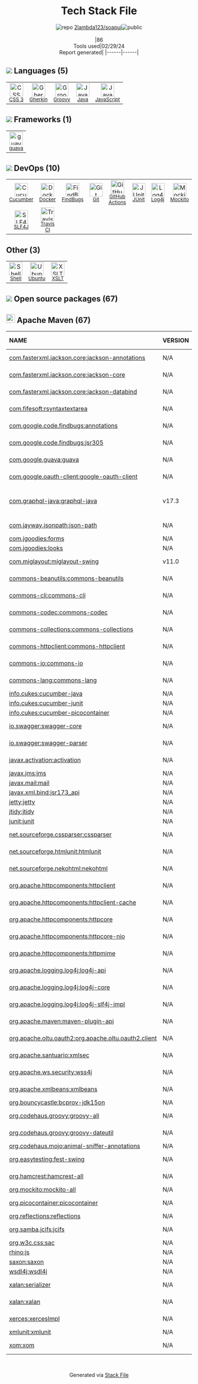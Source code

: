 <!--
&lt;--- Readme.md Snippet without images Start ---&gt;
## Tech Stack
2lambda123/soapui is built on the following main stack:

- [Gherkin](https://cucumber.io/docs/gherkin/reference/) – Languages
- [Groovy](https://groovy-lang.org/) – Languages
- [Java](https://www.java.com) – Languages
- [JavaScript](https://developer.mozilla.org/en-US/docs/Web/JavaScript) – Languages
- [guava](https://github.com/google/guava) – Java Tools
- [Cucumber](https://cukes.info/) – Testing Frameworks
- [Docker](https://www.docker.com/) – Virtual Machine Platforms & Containers
- [FindBugs](http://findbugs.sourceforge.net/) – Code Review
- [GitHub Actions](https://github.com/features/actions) – Continuous Integration
- [JUnit](http://junit.org/) – Testing Frameworks
- [Log4j](https://logging.apache.org/log4j/2.x/) – Logging Tools
- [Mockito](https://site.mockito.org/) – Testing Frameworks
- [SLF4J](http://slf4j.org/) – Log Management
- [Travis CI](http://travis-ci.com/) – Continuous Integration
- [Shell](https://en.wikipedia.org/wiki/Shell_script) – Shells
- [Ubuntu](http://www.ubuntu.com/) – Operating Systems

Full tech stack [here](/techstack.md)

&lt;--- Readme.md Snippet without images End ---&gt;

&lt;--- Readme.md Snippet with images Start ---&gt;
## Tech Stack
2lambda123/soapui is built on the following main stack:

- <img width='25' height='25' src='https://img.stackshare.io/service/2460/default_aff27c02548fadb1b7e6f85a2b0da1c5dca5cc08.png' alt='Gherkin'/> [Gherkin](https://cucumber.io/docs/gherkin/reference/) – Languages
- <img width='25' height='25' src='https://img.stackshare.io/service/997/default_7ff5fcd857f42ad25149f659693d8930bffddf14.png' alt='Groovy'/> [Groovy](https://groovy-lang.org/) – Languages
- <img width='25' height='25' src='https://img.stackshare.io/service/995/K85ZWV2F.png' alt='Java'/> [Java](https://www.java.com) – Languages
- <img width='25' height='25' src='https://img.stackshare.io/service/1209/javascript.jpeg' alt='JavaScript'/> [JavaScript](https://developer.mozilla.org/en-US/docs/Web/JavaScript) – Languages
- <img width='25' height='25' src='https://img.stackshare.io/service/2970/wBjKn0ol.png' alt='guava'/> [guava](https://github.com/google/guava) – Java Tools
- <img width='25' height='25' src='https://img.stackshare.io/service/2544/jasVAxyJ.png' alt='Cucumber'/> [Cucumber](https://cukes.info/) – Testing Frameworks
- <img width='25' height='25' src='https://img.stackshare.io/service/586/n4u37v9t_400x400.png' alt='Docker'/> [Docker](https://www.docker.com/) – Virtual Machine Platforms & Containers
- <img width='25' height='25' src='https://img.stackshare.io/service/2662/kWjFjx3K_400x400.jpg' alt='FindBugs'/> [FindBugs](http://findbugs.sourceforge.net/) – Code Review
- <img width='25' height='25' src='https://img.stackshare.io/service/11563/actions.png' alt='GitHub Actions'/> [GitHub Actions](https://github.com/features/actions) – Continuous Integration
- <img width='25' height='25' src='https://img.stackshare.io/service/2020/874086.png' alt='JUnit'/> [JUnit](http://junit.org/) – Testing Frameworks
- <img width='25' height='25' src='https://img.stackshare.io/service/2804/Coralogix-log4j-integration.jpg' alt='Log4j'/> [Log4j](https://logging.apache.org/log4j/2.x/) – Logging Tools
- <img width='25' height='25' src='https://img.stackshare.io/service/2021/4y634TJm_400x400.jpg' alt='Mockito'/> [Mockito](https://site.mockito.org/) – Testing Frameworks
- <img width='25' height='25' src='https://img.stackshare.io/service/2805/05518ecaa42841e834421e9d6987b04f_400x400.png' alt='SLF4J'/> [SLF4J](http://slf4j.org/) – Log Management
- <img width='25' height='25' src='https://img.stackshare.io/service/460/Lu6cGu0z_400x400.png' alt='Travis CI'/> [Travis CI](http://travis-ci.com/) – Continuous Integration
- <img width='25' height='25' src='https://img.stackshare.io/service/4631/default_c2062d40130562bdc836c13dbca02d318205a962.png' alt='Shell'/> [Shell](https://en.wikipedia.org/wiki/Shell_script) – Shells
- <img width='25' height='25' src='https://img.stackshare.io/service/3511/cof_orange_hex.jpg' alt='Ubuntu'/> [Ubuntu](http://www.ubuntu.com/) – Operating Systems

Full tech stack [here](/techstack.md)

&lt;--- Readme.md Snippet with images End ---&gt;
-->
<div align="center">

# Tech Stack File
![](https://img.stackshare.io/repo.svg "repo") [2lambda123/soapui](https://github.com/2lambda123/soapui)![](https://img.stackshare.io/public_badge.svg "public")
<br/><br/>
|86<br/>Tools used|02/29/24 <br/>Report generated|
|------|------|
</div>

## <img src='https://img.stackshare.io/languages.svg'/> Languages (5)
<table><tr>
  <td align='center'>
  <img width='36' height='36' src='https://img.stackshare.io/service/6727/css.png' alt='CSS 3'>
  <br>
  <sub><a href="https://developer.mozilla.org/en-US/docs/Web/CSS/CSS3">CSS 3</a></sub>
  <br>
  <sub></sub>
</td>

<td align='center'>
  <img width='36' height='36' src='https://img.stackshare.io/service/2460/default_aff27c02548fadb1b7e6f85a2b0da1c5dca5cc08.png' alt='Gherkin'>
  <br>
  <sub><a href="https://cucumber.io/docs/gherkin/reference/">Gherkin</a></sub>
  <br>
  <sub></sub>
</td>

<td align='center'>
  <img width='36' height='36' src='https://img.stackshare.io/service/997/default_7ff5fcd857f42ad25149f659693d8930bffddf14.png' alt='Groovy'>
  <br>
  <sub><a href="https://groovy-lang.org/">Groovy</a></sub>
  <br>
  <sub></sub>
</td>

<td align='center'>
  <img width='36' height='36' src='https://img.stackshare.io/service/995/K85ZWV2F.png' alt='Java'>
  <br>
  <sub><a href="https://www.java.com">Java</a></sub>
  <br>
  <sub></sub>
</td>

<td align='center'>
  <img width='36' height='36' src='https://img.stackshare.io/service/1209/javascript.jpeg' alt='JavaScript'>
  <br>
  <sub><a href="https://developer.mozilla.org/en-US/docs/Web/JavaScript">JavaScript</a></sub>
  <br>
  <sub></sub>
</td>

</tr>
</table>

## <img src='https://img.stackshare.io/frameworks.svg'/> Frameworks (1)
<table><tr>
  <td align='center'>
  <img width='36' height='36' src='https://img.stackshare.io/service/2970/wBjKn0ol.png' alt='guava'>
  <br>
  <sub><a href="https://github.com/google/guava">guava</a></sub>
  <br>
  <sub></sub>
</td>

</tr>
</table>

## <img src='https://img.stackshare.io/devops.svg'/> DevOps (10)
<table><tr>
  <td align='center'>
  <img width='36' height='36' src='https://img.stackshare.io/service/2544/jasVAxyJ.png' alt='Cucumber'>
  <br>
  <sub><a href="https://cukes.info/">Cucumber</a></sub>
  <br>
  <sub></sub>
</td>

<td align='center'>
  <img width='36' height='36' src='https://img.stackshare.io/service/586/n4u37v9t_400x400.png' alt='Docker'>
  <br>
  <sub><a href="https://www.docker.com/">Docker</a></sub>
  <br>
  <sub></sub>
</td>

<td align='center'>
  <img width='36' height='36' src='https://img.stackshare.io/service/2662/kWjFjx3K_400x400.jpg' alt='FindBugs'>
  <br>
  <sub><a href="http://findbugs.sourceforge.net/">FindBugs</a></sub>
  <br>
  <sub></sub>
</td>

<td align='center'>
  <img width='36' height='36' src='https://img.stackshare.io/service/1046/git.png' alt='Git'>
  <br>
  <sub><a href="http://git-scm.com/">Git</a></sub>
  <br>
  <sub></sub>
</td>

<td align='center'>
  <img width='36' height='36' src='https://img.stackshare.io/service/11563/actions.png' alt='GitHub Actions'>
  <br>
  <sub><a href="https://github.com/features/actions">GitHub Actions</a></sub>
  <br>
  <sub></sub>
</td>

<td align='center'>
  <img width='36' height='36' src='https://img.stackshare.io/service/2020/874086.png' alt='JUnit'>
  <br>
  <sub><a href="http://junit.org/">JUnit</a></sub>
  <br>
  <sub></sub>
</td>

<td align='center'>
  <img width='36' height='36' src='https://img.stackshare.io/service/2804/Coralogix-log4j-integration.jpg' alt='Log4j'>
  <br>
  <sub><a href="https://logging.apache.org/log4j/2.x/">Log4j</a></sub>
  <br>
  <sub></sub>
</td>

<td align='center'>
  <img width='36' height='36' src='https://img.stackshare.io/service/2021/4y634TJm_400x400.jpg' alt='Mockito'>
  <br>
  <sub><a href="https://site.mockito.org/">Mockito</a></sub>
  <br>
  <sub></sub>
</td>

</tr>
<tr>
  <td align='center'>
  <img width='36' height='36' src='https://img.stackshare.io/service/2805/05518ecaa42841e834421e9d6987b04f_400x400.png' alt='SLF4J'>
  <br>
  <sub><a href="http://slf4j.org/">SLF4J</a></sub>
  <br>
  <sub></sub>
</td>

<td align='center'>
  <img width='36' height='36' src='https://img.stackshare.io/service/460/Lu6cGu0z_400x400.png' alt='Travis CI'>
  <br>
  <sub><a href="http://travis-ci.com/">Travis CI</a></sub>
  <br>
  <sub></sub>
</td>

</tr>
</table>

## Other (3)
<table><tr>
  <td align='center'>
  <img width='36' height='36' src='https://img.stackshare.io/service/4631/default_c2062d40130562bdc836c13dbca02d318205a962.png' alt='Shell'>
  <br>
  <sub><a href="https://en.wikipedia.org/wiki/Shell_script">Shell</a></sub>
  <br>
  <sub></sub>
</td>

<td align='center'>
  <img width='36' height='36' src='https://img.stackshare.io/service/3511/cof_orange_hex.jpg' alt='Ubuntu'>
  <br>
  <sub><a href="http://www.ubuntu.com/">Ubuntu</a></sub>
  <br>
  <sub></sub>
</td>

<td align='center'>
  <img width='36' height='36' src='https://img.stackshare.io/service/4253/nZXfdUQq_normal.jpg' alt='XSLT'>
  <br>
  <sub><a href="https://en.wikipedia.org/wiki/XSLT">XSLT</a></sub>
  <br>
  <sub></sub>
</td>

</tr>
</table>


## <img src='https://img.stackshare.io/group.svg' /> Open source packages (67)</h2>

## <img width='24' height='24' src='https://img.stackshare.io/package_manager/977/default_9833f2ef0bbc2a946b4cc5e9307264033361076b.png'/> Apache Maven (67)

|NAME|VERSION|LAST UPDATED|LAST UPDATED BY|LICENSE|VULNERABILITIES|
|:------|:------|:------|:------|:------|:------|
|[com.fasterxml.jackson.core:jackson-annotations](http://github.com/FasterXML/jackson)|N/A|12/24/21|Alexander Nikitin |Apache-2.0|N/A|
|[com.fasterxml.jackson.core:jackson-core](https://github.com/FasterXML/jackson-core)|N/A|12/24/21|Alexander Nikitin |Apache-2.0|N/A|
|[com.fasterxml.jackson.core:jackson-databind](http://github.com/FasterXML/jackson)|N/A|12/24/21|Alexander Nikitin |Apache-2.0|N/A|
|[com.fifesoft:rsyntaxtextarea](http://www.fifesoft.com/rsyntaxtextarea/)|N/A|12/24/21|Alexander Nikitin |BSD-3-Clause|N/A|
|[com.google.code.findbugs:annotations](http://findbugs.sourceforge.net/)|N/A|12/24/21|Alexander Nikitin |LGPL-3.0-only|N/A|
|[com.google.code.findbugs:jsr305](http://findbugs.sourceforge.net/)|N/A|12/21/21|Alexander Paeshin |Apache-2.0|N/A|
|[com.google.guava:guava](https://github.com/google/guava)|N/A|12/21/21|Alexander Paeshin |Apache-2.0|N/A|
|[com.google.oauth-client:google-oauth-client]()|N/A|12/21/21|Alexander Paeshin |Apache-2.0|N/A|
|[com.graphql-java:graphql-java](https://github.com/graphql-java/graphql-java)|v17.3|12/24/21|Alexander Nikitin |MIT|[CVE-2023-28867](https://github.com/advisories/GHSA-p4qx-6w5p-4rj2) (High)<br/>[CVE-2022-37734](https://github.com/advisories/GHSA-v62j-cxhh-fq22) (High)|
|[com.jayway.jsonpath:json-path](https://github.com/jayway/JsonPath)|N/A|12/24/21|Alexander Nikitin |Apache-2.0|N/A|
|[com.jgoodies:forms](https://forms.dev.java.net/)|N/A|12/21/21|Alexander Paeshin |DSDP|N/A|
|[com.jgoodies:looks](https://looks.dev.java.net/)|N/A|12/21/21|Alexander Paeshin |DSDP|N/A|
|[com.miglayout:miglayout-swing]()|v11.0|12/21/21|Alexander Paeshin |BSD-3-Clause|N/A|
|[commons-beanutils:commons-beanutils](https://commons.apache.org/proper/commons-beanutils/)|N/A|12/21/21|Evgenii.Tsarev |Apache-2.0|N/A|
|[commons-cli:commons-cli](http://commons.apache.org/proper/commons-cli/)|N/A|12/21/21|Evgenii.Tsarev |Apache-2.0|N/A|
|[commons-codec:commons-codec](https://commons.apache.org/proper/commons-codec/)|N/A|12/21/21|Evgenii.Tsarev |Apache-2.0|N/A|
|[commons-collections:commons-collections](http://commons.apache.org/collections/)|N/A|12/24/21|Alexander Nikitin |Apache-2.0|N/A|
|[commons-httpclient:commons-httpclient](http://jakarta.apache.org/httpcomponents/httpclient-3.x/)|N/A|12/21/21|Alexander Paeshin |Apache-2.0|N/A|
|[commons-io:commons-io](http://commons.apache.org/proper/commons-io/)|N/A|12/21/21|Evgenii.Tsarev |Apache-2.0|N/A|
|[commons-lang:commons-lang](http://commons.apache.org/lang/)|N/A|12/21/21|Evgenii.Tsarev |Apache-2.0|N/A|
|[info.cukes:cucumber-java](http://cukes.info/)|N/A|12/21/21|Evgenii.Tsarev |MIT|N/A|
|[info.cukes:cucumber-junit](http://cukes.info/)|N/A|12/21/21|Evgenii.Tsarev |MIT|N/A|
|[info.cukes:cucumber-picocontainer](http://cukes.info/)|N/A|12/21/21|Evgenii.Tsarev |MIT|N/A|
|[io.swagger:swagger-core](http://swagger.io)|N/A|12/24/21|Alexander Nikitin |Apache-2.0|N/A|
|[io.swagger:swagger-parser]()|N/A|12/24/21|Alexander Nikitin |Apache-2.0|N/A|
|[javax.activation:activation](http://java.sun.com/javase/technologies/desktop/javabeans/jaf/index.jsp)|N/A|12/24/21|Alexander Nikitin |CDDL-1.0|N/A|
|[javax.jms:jms](http://java.sun.com/products/jms)|N/A|12/24/21|Alexander Nikitin |Other|N/A|
|[javax.mail:mail](http://kenai.com/projects/javamail)|N/A|12/24/21|Alexander Nikitin |Other|N/A|
|[javax.xml.bind:jsr173_api]()|N/A|12/24/21|Alexander Nikitin |N/A|N/A|
|[jetty:jetty]()|N/A|12/21/21|Evgenii.Tsarev |N/A|N/A|
|[jtidy:jtidy](http://jtidy.sourceforge.net)|N/A|11/22/12|Erik R. Yverling |Imlib2|N/A|
|[junit:junit](http://junit.org)|N/A|11/06/20|AlexanderYeremeyev |EPL-1.0|N/A|
|[net.sourceforge.cssparser:cssparser](http://cssparser.sourceforge.net/)|N/A|12/24/21|Alexander Nikitin |LGPL-2.1+|N/A|
|[net.sourceforge.htmlunit:htmlunit](http://htmlunit.sourceforge.net)|N/A|12/21/21|Evgenii.Tsarev |Apache-2.0|N/A|
|[net.sourceforge.nekohtml:nekohtml](http://nekohtml.sourceforge.net/)|N/A|12/21/21|Evgenii.Tsarev |Apache-2.0|N/A|
|[org.apache.httpcomponents:httpclient](http://hc.apache.org/httpcomponents-client)|N/A|12/22/21|antone-sb |Apache-2.0|N/A|
|[org.apache.httpcomponents:httpclient-cache](http://hc.apache.org/httpcomponents-client)|N/A|12/22/21|antone-sb |Apache-2.0|N/A|
|[org.apache.httpcomponents:httpcore](http://hc.apache.org/httpcomponents-core-ga)|N/A|12/24/21|Alexander Nikitin |Apache-2.0|N/A|
|[org.apache.httpcomponents:httpcore-nio](http://hc.apache.org/httpcomponents-core-ga)|N/A|12/24/21|Alexander Nikitin |Apache-2.0|N/A|
|[org.apache.httpcomponents:httpmime](http://hc.apache.org/httpcomponents-client)|N/A|12/22/21|antone-sb |Apache-2.0|N/A|
|[org.apache.logging.log4j:log4j-api](https://logging.apache.org/log4j/2.x/)|N/A|12/24/21|Alexander Nikitin |Apache-2.0|N/A|
|[org.apache.logging.log4j:log4j-core](https://logging.apache.org/log4j/2.x/)|N/A|12/24/21|Alexander Nikitin |Apache-2.0|N/A|
|[org.apache.logging.log4j:log4j-slf4j-impl]()|N/A|12/24/21|Alexander Nikitin |Apache-2.0|N/A|
|[org.apache.maven:maven-plugin-api]()|N/A|12/21/21|Evgenii.Tsarev |Apache-2.0|N/A|
|[org.apache.oltu.oauth2:org.apache.oltu.oauth2.client]()|N/A|12/22/21|antone-sb |Apache-2.0|N/A|
|[org.apache.santuario:xmlsec](http://santuario.apache.org/)|N/A|12/22/21|antone-sb |Apache-2.0|N/A|
|[org.apache.ws.security:wss4j](http://ws.apache.org/wss4j/)|N/A|12/22/21|antone-sb |Apache-2.0|N/A|
|[org.apache.xmlbeans:xmlbeans](https://xmlbeans.apache.org/)|N/A|12/22/21|antone-sb |Apache-2.0|N/A|
|[org.bouncycastle:bcprov-jdk15on](http://www.bouncycastle.org/java.html)|N/A|12/24/21|Alexander Nikitin |MIT|N/A|
|[org.codehaus.groovy:groovy-all](https://groovy-lang.org)|N/A|12/22/21|antone-sb |Apache-2.0|N/A|
|[org.codehaus.groovy:groovy-dateutil](https://groovy-lang.org)|N/A|12/22/21|antone-sb |Apache-2.0|N/A|
|[org.codehaus.mojo:animal-sniffer-annotations](http://www.mojohaus.org/animal-sniffer/animal-sniffer-maven-plugin/)|N/A|12/24/21|Alexander Nikitin |MIT|N/A|
|[org.easytesting:fest-swing](http://fest.easytesting.org/swing)|N/A|12/21/21|Evgenii.Tsarev |Apache-2.0|N/A|
|[org.hamcrest:hamcrest-all](http://hamcrest.org/)|N/A|12/21/21|Evgenii.Tsarev |BSD-3-Clause|N/A|
|[org.mockito:mockito-all](http://www.mockito.org)|N/A|12/21/21|Evgenii.Tsarev |MIT|N/A|
|[org.picocontainer:picocontainer]()|N/A|12/21/21|Evgenii.Tsarev |BSD-3-Clause|N/A|
|[org.reflections:reflections](http://github.com/ronmamo/reflections)|N/A|12/24/21|Alexander Nikitin |WTFPL|N/A|
|[org.samba.jcifs:jcifs](http://jcifs.samba.org)|N/A|12/22/21|antone-sb |LGPL-2.1|N/A|
|[org.w3c.css:sac](http://www.w3.org/Style/CSS/SAC/)|N/A|12/22/21|antone-sb |ISC|N/A|
|[rhino:js]()|N/A|12/21/21|Evgenii.Tsarev |N/A|N/A|
|[saxon:saxon]()|N/A|12/21/21|Evgenii.Tsarev |N/A|N/A|
|[wsdl4j:wsdl4j](http://sf.net/projects/wsdl4j)|N/A|12/21/21|Evgenii.Tsarev |Other|N/A|
|[xalan:serializer](http://xml.apache.org/xalan-j/)|N/A|11/09/20|AlexanderYeremeyev |Apache-2.0|N/A|
|[xalan:xalan](http://xml.apache.org/xalan-j/)|N/A|11/09/20|AlexanderYeremeyev |Apache-2.0|N/A|
|[xerces:xercesImpl](https://xerces.apache.org/xerces2-j/)|N/A|11/09/20|AlexanderYeremeyev |Apache-2.0|N/A|
|[xmlunit:xmlunit](http://www.xmlunit.org/)|N/A|12/21/21|Evgenii.Tsarev |DSDP|N/A|
|[xom:xom](https://xom.nu)|N/A|11/22/12|Erik R. Yverling |LGPL-3.0-only|N/A|

<br/>
<div align='center'>

Generated via [Stack File](https://github.com/marketplace/stack-file)
